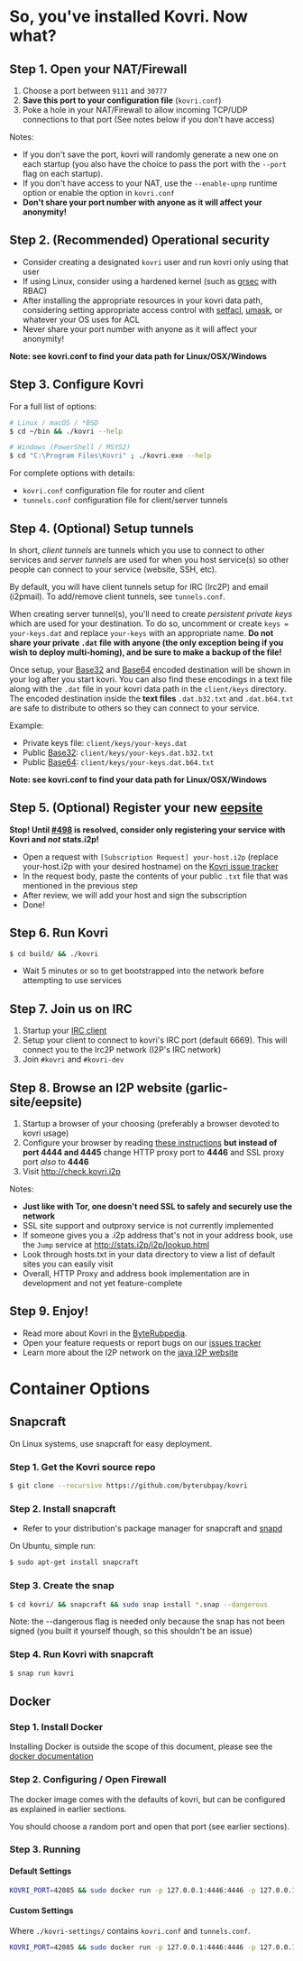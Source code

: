 # So, you've installed Kovri. Now what?

## Step 1. Open your NAT/Firewall
1. Choose a port between ```9111``` and ```30777```
2. **Save this port to your configuration file** (`kovri.conf`)
3. Poke a hole in your NAT/Firewall to allow incoming TCP/UDP connections to that port (See notes below if you don't have access)

Notes:

- If you don't save the port, kovri will randomly generate a new one on each startup (you also have the choice to pass the port with the `--port` flag on each startup).
- If you don't have access to your NAT, use the `--enable-upnp` runtime option or enable the option in `kovri.conf`
- **Don't share your port number with anyone as it will affect your anonymity!**

## Step 2. (Recommended) Operational security

- Consider creating a designated `kovri` user and run kovri only using that user
- If using Linux, consider using a hardened kernel (such as [grsec](https://en.wikibooks.org/wiki/Grsecurity) with RBAC)
- After installing the appropriate resources in your kovri data path, considering setting appropriate access control with [setfacl](https://linux.die.net/man/1/setfacl), [umask](https://en.wikipedia.org/wiki/Umask), or whatever your OS uses for ACL
- Never share your port number with anyone as it will affect your anonymity!

**Note: see kovri.conf to find your data path for Linux/OSX/Windows**

## Step 3. Configure Kovri

For a full list of options:

```bash
# Linux / macOS / *BSD
$ cd ~/bin && ./kovri --help
```

```bash
# Windows (PowerShell / MSYS2)
$ cd "C:\Program Files\Kovri" ; ./kovri.exe --help
```

For complete options with details:

- `kovri.conf` configuration file for router and client
- `tunnels.conf` configuration file for client/server tunnels

## Step 4. (Optional) Setup tunnels

In short, *client tunnels* are tunnels which you use to connect to other services and *server tunnels* are used for when you host service(s) so other people can connect to your service (website, SSH, etc).

By default, you will have client tunnels setup for IRC (Irc2P) and email (i2pmail). To add/remove client tunnels, see `tunnels.conf`.

When creating server tunnel(s), you'll need to create *persistent private keys* which are used for your destination. To do so, uncomment or create `keys = your-keys.dat` and replace `your-keys` with an appropriate name. **Do not share your private `.dat` file with anyone (the only exception being if you wish to deploy multi-homing), and be sure to make a backup of the file!**

Once setup, your [Base32](https://getbyterub.org/resources/byterubpedia/base32-address) and [Base64](https://getbyterub.org/resources/byterubpedia/base64-address) encoded destination will be shown in your log after you start kovri. You can also find these encodings in a text file along with the `.dat` file in your kovri data path in the `client/keys` directory. The encoded destination inside the **text files** `.dat.b32.txt` and `.dat.b64.txt` are safe to distribute to others so they can connect to your service.

Example:

- Private keys file: `client/keys/your-keys.dat`
- Public [Base32](https://getbyterub.org/resources/byterubpedia/base32-address): `client/keys/your-keys.dat.b32.txt`
- Public [Base64](https://getbyterub.org/resources/byterubpedia/base64-address): `client/keys/your-keys.dat.b64.txt`

**Note: see kovri.conf to find your data path for Linux/OSX/Windows**

## Step 5. (Optional) Register your new [eepsite](https://getbyterub.org/resources/byterubpedia/eepsite)

**Stop! Until [#498](https://github.com/byterubpay/kovri/issues/498) is resolved, consider only registering your service with Kovri and *not* stats.i2p!**

- Open a request with `[Subscription Request] your-host.i2p` (replace your-host.i2p with your desired hostname) on the [Kovri issue tracker](https://github.com/byterubpay/kovri/issues)
- In the request body, paste the contents of your public `.txt` file that was mentioned in the previous step
- After review, we will add your host and sign the subscription
- Done!

## Step 6. Run Kovri
```bash
$ cd build/ && ./kovri
```
- Wait 5 minutes or so to get bootstrapped into the network before attempting to use services

## Step 7. Join us on IRC
1. Startup your [IRC client](https://en.wikipedia.org/wiki/List_of_IRC_clients)
2. Setup your client to connect to kovri's IRC port (default 6669). This will connect you to the Irc2P network (I2P's IRC network)
3. Join `#kovri` and `#kovri-dev`

## Step 8. Browse an I2P website (garlic-site/eepsite)
1. Startup a browser of your choosing (preferably a browser devoted to kovri usage)
2. Configure your browser by reading [these instructions](https://geti2p.net/en/about/browser-config) **but instead of port 4444 and 4445** change HTTP proxy port to **4446** and SSL proxy port *also* to **4446**
3. Visit http://check.kovri.i2p

Notes:

- **Just like with Tor, one doesn't need SSL to safely and securely use the network**
- SSL site support and outproxy service is not currently implemented
- If someone gives you a .i2p address that's not in your address book, use the `Jump` service at http://stats.i2p/i2p/lookup.html
- Look through hosts.txt in your data directory to view a list of default sites you can easily visit
- Overall, HTTP Proxy and address book implementation are in development and not yet feature-complete

## Step 9. Enjoy!
- Read more about Kovri in the [ByteRubpedia](https://getbyterub.org/resources/byterubpedia/kovri).
- Open your feature requests or report bugs on our [issues tracker](https://github.com/byterubpay/kovri/issues)
- Learn more about the I2P network on the [java I2P website](https://geti2p.net/en/docs)

# Container Options

## Snapcraft

On Linux systems, use snapcraft for easy deployment.

### Step 1. Get the Kovri source repo

```bash
$ git clone --recursive https://github.com/byterubpay/kovri
```

### Step 2. Install snapcraft

- Refer to your distribution's package manager for snapcraft and [snapd](https://snapcraft.io/docs/core/install)

On Ubuntu, simple run:
```bash
$ sudo apt-get install snapcraft
```

### Step 3. Create the snap

```bash
$ cd kovri/ && snapcraft && sudo snap install *.snap --dangerous
```
Note: the --dangerous flag is needed only because the snap has not been signed (you built it yourself though, so this shouldn't be an issue)

### Step 4. Run Kovri with snapcraft

```bash
$ snap run kovri
```

## Docker

### Step 1. Install Docker
Installing Docker is outside the scope of this document, please see the [docker documentation](https://docs.docker.com/engine/installation/)

### Step 2. Configuring / Open Firewall

The docker image comes with the defaults of kovri, but can be configured as explained in earlier sections.

You should choose a random port and open that port (see earlier sections).

### Step 3. Running

#### Default Settings
```bash
KOVRI_PORT=42085 && sudo docker run -p 127.0.0.1:4446:4446 -p 127.0.0.1:6669:6669 -p $KOVRI_PORT --env KOVRI_PORT=$KOVRI_PORT geti2p/kovri
```

#### Custom Settings
Where `./kovri-settings/` contains `kovri.conf` and `tunnels.conf`.
```bash
KOVRI_PORT=42085 && sudo docker run -p 127.0.0.1:4446:4446 -p 127.0.0.1:6669:6669 -p $KOVRI_PORT --env KOVRI_PORT=$KOVRI_PORT -v kovri-settings:/home/kovri/.kovri/config:ro geti2p/kovri
```
